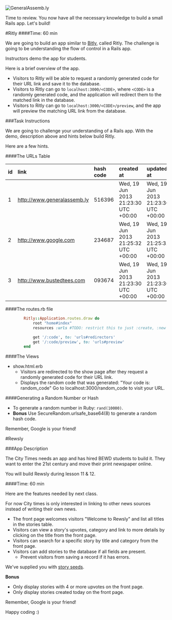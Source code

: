 ![GeneralAssemb.ly](http://studio.generalassemb.ly/GA_Slide_Assets/Exercise_icon_md.png)

Time to review. You now have all the necessary knowledge to build a small Rails app. Let's build!

#Ritly
####Time: 60 min

We are going to build an app similar to [Bitly](https://bitly.com), called Ritly. The challenge is going to be understanding the flow of control in a Rails app.

Instructors demo the app for students.

Here is a brief overview of the app.

* 	Visitors to Ritly will be able to request a randomly generated code for their URL link and save it to the database.
*	Visitors to Ritly can go to ```localhost:3000/<CODE>```, where ```<CODE>``` is a randomly generated code, and the application will redirect them to the  matched link in the database.
*	Visitors to Ritly can go to ```localhost:3000/<CODE>/preview```, and the app will preview the matching URL link from the database.


###Task Instructions

We are going to challenge your understanding of a Rails app. With the demo, description above and hints below build Ritly.

Here are a few hints.

####The URLs Table

|id|link |hash code|created at|updated at|
|:---|:----|:--------|:---------|:---------|
|1|http://www.generalassemb.ly|516396|Wed, 19 Jun 2013 21:23:30 UTC +00:00|Wed, 19 Jun 2013 21:23:30 UTC +00:00|
|2|http://www.google.com|234687|Wed, 19 Jun 2013 21:25:32 UTC +00:00|Wed, 19 Jun 2013 21:25:32 UTC +00:00|
|3|http://www.bustedtees.com|093674|Wed, 19 Jun 2013 21:23:30 UTC +00:00|Wed, 19 Jun 2013 21:23:30 UTC +00:00|


####The routes.rb file

```ruby
		Ritly::Application.routes.draw do
			root "home#index"
			resources :urls #TODO: restrict this to just :create, :new and :show

			get '/:code', to: 'urls#redirectors'
			get '/:code/preview', to: 'urls#preview'
		end
```

####The Views

*	show.html.erb
	*	Visitors are redirected to the show page after they request a randomly generated code for their URL link.
	*	Displays the random code that was generated: "Your code is: random_code" Go to localhost:3000/random_code to visit your URL.


####Generating a Random Number or Hash

*	To generate a random number in Ruby: ```rand(10000)```.
*	__Bonus__ Use SecureRandom.urlsafe_base64(8) to generate a random hash code.

Remember, Google is your friend!



#Rewsly

###App Description

The City Times needs an app and has hired BEWD students to build it. They want to enter the 21st century and move their print newspaper online.

You will build Rewsly during lesson 11 & 12.

####Time: 60 min

Here are the features needed by next class.

For now City times is only interested in linking to other news sources instead of writing their own news.

*	The front page welcomes visitors "Welcome to Rewsly" and list all titles in the stories table.
*	Visitors can view a story's upvotes, category and link to more details by clicking on the title from the front page.
*	Visitors can search for a specific story by title and category from the front page.
*	Visitors can add stories to the database if all fields are present.
	*	Prevent visitors from saving a record if it has errors.


We've supplied you with [story seeds](story_seeds.rb).

__Bonus__

*	Only display stories with 4 or more upvotes on the front page.
*	Only display stories created today on the front page.

Remember, Google is your friend!

Happy coding :)





